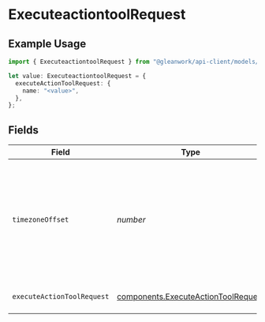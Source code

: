 # ExecuteactiontoolRequest

## Example Usage

```typescript
import { ExecuteactiontoolRequest } from "@gleanwork/api-client/models/operations";

let value: ExecuteactiontoolRequest = {
  executeActionToolRequest: {
    name: "<value>",
  },
};
```

## Fields

| Field                                                                                                      | Type                                                                                                       | Required                                                                                                   | Description                                                                                                |
| ---------------------------------------------------------------------------------------------------------- | ---------------------------------------------------------------------------------------------------------- | ---------------------------------------------------------------------------------------------------------- | ---------------------------------------------------------------------------------------------------------- |
| `timezoneOffset`                                                                                           | *number*                                                                                                   | :heavy_minus_sign:                                                                                         | The offset of the client's timezone in minutes from UTC. e.g. PDT is -420 because it's 7 hours behind UTC. |
| `executeActionToolRequest`                                                                                 | [components.ExecuteActionToolRequest](../../models/components/executeactiontoolrequest.md)                 | :heavy_check_mark:                                                                                         | Execute Action Tool request                                                                                |